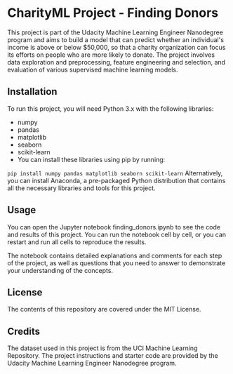 # CharityML Project - Finding Donors
This project is part of the Udacity Machine Learning Engineer Nanodegree program and aims to build a model that can predict whether an individual's income is above or below $50,000, so that a charity organization can focus its efforts on people who are more likely to donate. The project involves data exploration and preprocessing, feature engineering and selection, and evaluation of various supervised machine learning models.

## Installation
To run this project, you will need Python 3.x with the following libraries:

* numpy
* pandas
* matplotlib
* seaborn
* scikit-learn
* You can install these libraries using pip by running:

```pip install numpy pandas matplotlib seaborn scikit-learn```
Alternatively, you can install Anaconda, a pre-packaged Python distribution that contains all the necessary libraries and tools for this project.

## Usage
You can open the Jupyter notebook finding_donors.ipynb to see the code and results of this project. You can run the notebook cell by cell, or you can restart and run all cells to reproduce the results.

The notebook contains detailed explanations and comments for each step of the project, as well as questions that you need to answer to demonstrate your understanding of the concepts.

## License
The contents of this repository are covered under the MIT License.

## Credits
The dataset used in this project is from the UCI Machine Learning Repository. The project instructions and starter code are provided by the Udacity Machine Learning Engineer Nanodegree program.

